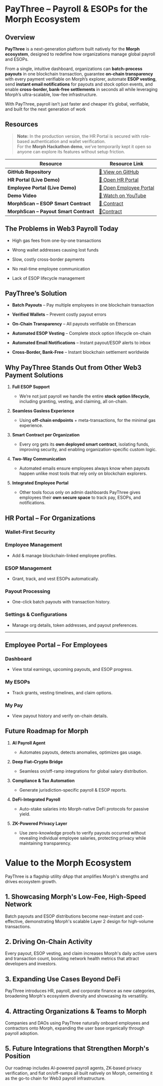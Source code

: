 
# **PayThree – Payroll & ESOPs for the Morph Ecosystem**


## **Overview**



**PayThree** is a next-generation platform built natively for the **Morph ecosystem**, designed to redefine how organizations manage global payroll and ESOPs.

From a single, intuitive dashboard, organizations can **batch-process payouts** in one blockchain transaction, guarantee **on-chain transparency** with every payment verifiable on Morph’s explorer, automate **ESOP vesting**, send **instant email notifications** for payouts and stock option events, and enable **cross-border, bank-free settlements** in seconds all while leveraging Morph’s ultra-scalable, low-fee infrastructure.

With PayThree, payroll isn’t just faster and cheaper  it’s global, verifiable, and built for the next generation of work

## Resources

> **Note:** In the production version, the HR Portal is secured with role-based authentication and wallet verification.  
> For the **Morph Hackathon demo**, we’ve temporarily kept it open so anyone can explore its features without setup friction.

| Resource | Resource Link |
|----------|---------------|
| **GitHub Repository** | [🔗 View on GitHub](https://github.com/preyanshu/paythree) |
| **HR Portal (Live Demo)** | [🔗 Open HR Portal](https://hrpaythreee-rho.vercel.app/) |
| **Employee Portal (Live Demo)** | [🔗 Open Employee Portal](https://employeepaythreee.vercel.app/) |
| **Demo Video** | [🔗 Watch on YouTube](https://youtube.com/your-demo-video) |
| **MorphScan – ESOP Smart Contract** | [🔗 Contract](https://explorer-holesky.morphl2.io/address/0xE15718AE7Cb4a914194B3F090f3606cdFBE01130) |
| **MorphScan – Payout Smart Contract** | [🔗Contract](https://explorer-holesky.morphl2.io/address/0x1Db5c1fA42C2899613352B199cDf9d9Aec8e8938?tab=token_transfers) |


## **The Problems in Web3 Payroll Today**

-   High gas fees from one-by-one transactions
    
-   Wrong wallet addresses causing lost funds
    
-   Slow, costly cross-border payments
    
-   No real-time employee communication
    
-   Lack of ESOP lifecycle management


## **PayThree’s Solution**

-   **Batch Payouts** – Pay multiple employees in one blockchain transaction
    
-   **Verified Wallets** – Prevent costly payout errors
    
-   **On-Chain Transparency** – All payouts verifiable on Etherscan
    
-   **Automated ESOP Vesting** – Complete stock option lifecycle on-chain
    
-   **Automated Email Notifications** – Instant payout/ESOP alerts to inbox
    
-   **Cross-Border, Bank-Free** – Instant blockchain settlement worldwide


## **Why PayThree Stands Out from Other Web3 Payment Solutions**

1.  **Full ESOP Support** 
    
    -   We’re not just payroll  we handle the entire **stock option lifecycle**, including granting, vesting, and claiming, all on-chain.
        
2.  **Seamless Gasless Experience** 
    
    -   Using **off-chain endpoints** + meta-transactions, for the minimal gas experience.
        
3.  **Smart Contract per Organization** 
    
    -   Every org gets its **own deployed smart contract**, isolating funds, improving security, and enabling organization-specific custom logic.
        
4.  **Two-Way Communication** 
    
    -   Automated emails ensure employees always know when payouts happen  unlike most tools that rely only on blockchain explorers.
        
5.  **Integrated Employee Portal** 
    
    -   Other tools focus only on admin dashboards PayThree gives employees their **own secure space** to track pay, ESOPs, and notifications.

## **HR Portal – For Organizations**

### **Wallet-First Security**


    

### **Employee Management**

-   Add & manage blockchain-linked employee profiles.
    

### **ESOP Management**

-   Grant, track, and vest ESOPs automatically.
    

### **Payout Processing**

-   One-click batch payouts with transaction history.
    

### **Settings & Configurations**

-   Manage org details, token addresses, and payout preferences.
    

----------

## **Employee Portal – For Employees**

### **Dashboard**

-   View total earnings, upcoming payouts, and ESOP progress.
    

### **My ESOPs**

-   Track grants, vesting timelines, and claim options.
    

### **My Pay**

-   View payout history and verify on-chain details.

## **Future Roadmap for Morph**

1.  **AI Payroll Agent** 
    
    -   Automates payouts, detects anomalies, optimizes gas usage.
        
2.  **Deep Fiat–Crypto Bridge** 
    
    -   Seamless on/off-ramp integrations for global salary distribution.
    
4.  **Compliance & Tax Automation** 
    
    -   Generate jurisdiction-specific payroll & ESOP reports.
        
5.  **DeFi-Integrated Payroll** 
    
    -   Auto-stake salaries into Morph-native DeFi protocols for passive yield.
    
 6.  **ZK-Powered Privacy Layer**

     -  Use zero-knowledge proofs to verify payouts occurred without revealing individual employee salaries, protecting privacy while maintaining transparency.

# Value to the Morph Ecosystem

PayThree is a flagship utility dApp that amplifies Morph's strengths and drives ecosystem growth.

## 1. Showcasing Morph's Low-Fee, High-Speed Network

Batch payouts and ESOP distributions become near-instant and cost-effective, demonstrating Morph's scalable Layer 2 design for high-volume transactions.

## 2. Driving On-Chain Activity

Every payout, ESOP vesting, and claim increases Morph's daily active users and transaction count, boosting network health metrics that attract developers and investors.

## 3. Expanding Use Cases Beyond DeFi

PayThree introduces HR, payroll, and corporate finance as new categories, broadening Morph's ecosystem diversity and showcasing its versatility.

## 4. Attracting Organizations & Teams to Morph

Companies and DAOs using PayThree naturally onboard employees and contractors onto Morph, expanding the user base organically through payroll adoption.

## 5. Future Integrations that Strengthen Morph's Position

Our roadmap includes AI-powered payroll agents, ZK-based privacy verification, and fiat on/off-ramps all built natively on Morph, cementing it as the go-to chain for Web3 payroll infrastructure.

